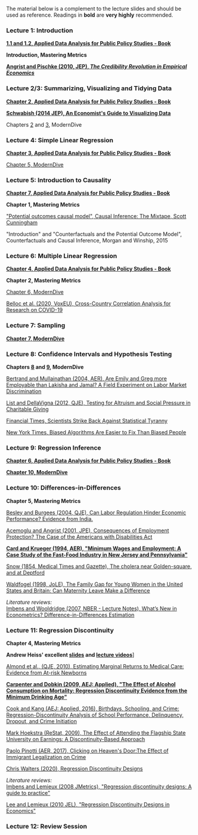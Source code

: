 The material below is a complement to the lecture slides and should be used as reference. Readings in **bold** are **very highly** recommended.


### Lecture 1: Introduction

[**1.1 and 1.2, Applied Data Analysis for Public Policy Studies - Book**](https://michelefioretti.github.io/ScPoEconometrics/R-intro.html#getting-started)

**Introduction, Mastering Metrics**

[**Angrist and Pischke (2010, JEP), *The Credibility Revolution in Empirical Economics***](https://www.aeaweb.org/articles?id=10.1257/jep.24.2.3)  


### Lecture 2/3: Summarizing, Visualizing and Tidying Data

[**Chapter 2, Applied Data Analysis for Public Policy Studies - Book**](https://michelefioretti.github.io/ScPoEconometrics/sum.html)

[**Schwabish (2014 JEP), An Economist's Guide to Visualizing Data**](https://www.aeaweb.org/articles?id=10.1257/jep.28.1.209)

Chapters [2](https://moderndive.com/2-viz.html) and [3](https://moderndive.com/3-wrangling.html), ModernDive


### Lecture 4: Simple Linear Regression

[**Chapter 3, Applied Data Analysis for Public Policy Studies - Book**](https://michelefioretti.github.io/ScPoEconometrics/linreg.html)

[Chapter 5, ModernDive](https://moderndive.com/5-regression.html)


### Lecture 5: Introduction to Causality

[**Chapter 7, Applied Data Analysis for Public Policy Studies - Book**](https://michelefioretti.github.io/ScPoEconometrics/causality.html)

**Chapter 1, Mastering Metrics**

["Potential outcomes causal model", Causal Inference: The Mixtape, Scott Cunningham](http://scunning.com/cunningham_mixtape.pdf)

"Introduction" and "Counterfactuals and the Potential Outcome Model", Counterfactuals and Causal Inference, Morgan and Winship, 2015


### Lecture 6: Multiple Linear Regression

[**Chapter 4, Applied Data Analysis for Public Policy Studies - Book**](https://michelefioretti.github.io/ScPoEconometrics/multiple-reg.html)

**Chapter 2, Mastering Metrics**

[Chapter 6, ModernDive](https://moderndive.com/6-multiple-regression.html)

[Belloc et al. (2020, VoxEU), Cross-Country Correlation Analysis for Research on COVID-19](https://voxeu.org/article/cross-country-correlation-analysis-research-covid-19)


### Lecture 7: Sampling

[**Chapter 7, ModernDive**](https://moderndive.com/7-sampling.html)


### Lecture 8: Confidence Intervals and Hypothesis Testing

**Chapters [8](https://moderndive.com/8-confidence-intervals.html) and [9](https://moderndive.com/9-hypothesis-testing.html), ModernDive**

[Bertrand and Mullainathan (2004, AER), Are Emily and Greg more Employable than Lakisha and Jamal? A Field Experiment on Labor Market Discrimination](https://pubs.aeaweb.org/doi/pdfplus/10.1257/0002828042002561)

[List and DellaVigna (2012, QJE), Testing for Altruism and Social Pressure in Charitable Giving](https://watermark.silverchair.com/qjr050.pdf?token=AQECAHi208BE49Ooan9kkhW_Ercy7Dm3ZL_9Cf3qfKAc485ysgAAArUwggKxBgkqhkiG9w0BBwagggKiMIICngIBADCCApcGCSqGSIb3DQEHATAeBglghkgBZQMEAS4wEQQMWFD_C7jEheELLRDIAgEQgIICaMc17FZLN7KCnV3OhuHikStT5_Te13eZp0ZAa5tDAboYORjQV02rsCs8c0MMnMhNyn3ChdUCueeYLAP1k8mpFGdhIyP5y7-wsXfoR7DSbucVwcqW3oBkrguwHCD1cJa2raOpBb_WKvviKXRrj7LweW8PgwHzlsS_AozjTLlqRh-zUzDQsoxga97eNcNj0J27YNaWpAaMQbBpLAmU5LnrUBNRuJGk_aLmonQapyvG5UQNM616uIhaBttcmcYHdpysYIHtQroSiEVHjzyb5g6ERuOPbjdbS4b8N_mObjkHFZElqLBAc1qAjTY_GN6ZCrZztQ7hAHjXzMrxHW5b6n496zLP2jSovzB12P9eWu4Fq8gKnzcwzplcKFBVCLqgo874i5IvfojgFkAPGjW0p3uVH2vZyBj5jvLxz5qFfyfCkwSx-UWfqymZZMENs13d_tz_m5LzWaKIM0BQD8rSv9LPTwEZVdLbrjfix81AHl_L0EWyfg952X5GuqAdJJ14FWwqtpnoVccU-ZI_vGKXs2puP3FZCBYI18U7wRMRpZJX86tpHFj-YrBH52-yGXDcOxtjFoQSTkDrL81JjJFhzVbwfd8iyrohOf170zC9G-kQNxG8ZpyG28DOFE4M3_ABZztNxzHnB72A1PIluX6cBnONZock1e7ogHYEk5iBcg-cmwroz_Pt7H6XL3Ih29Ut06vTeyldGC78-kJbgyLFO1jscO7Q3OLasZc-RBtQzyXxpRouUPHA_tcvMqiIvbWVQdxFi8XE-iBPZtku38OeFfwQZbNo8_pmCFjs3SnqdddcdrNub3FIwNveqho)

[Financial Times, Scientists Strike Back Against Statistical Tyranny](https://www.ft.com/content/36f9374c-5075-11e9-8f44-fe4a86c48b33)

[New York Times, Biased Algorithms Are Easier to Fix Than Biased People](https://www.nytimes.com/2019/12/06/business/algorithm-bias-fix.html)

### Lecture 9: Regression Inference

[**Chapter 6, Applied Data Analysis for Public Policy Studies - Book**](https://michelefioretti.github.io/ScPoEconometrics/std-errors.html)

[**Chapter 10, ModernDive**](https://moderndive.com/10-inference-for-regression.html)

### Lecture 10: Differences-in-Differences

**Chapter 5, Mastering Metrics**

[Besley and Burgees (2004, QJE), Can Labor Regulation Hinder Economic Performance? Evidence from India.](https://www.researchgate.net/profile/Robin_Burgess/publication/24091856_Can_Labor_Regulation_Hinder_Economic_Performance_Evidence_from_India_CEPR_Discussion_Paper_3260/links/02e7e519cadc12efff000000/Can-Labor-Regulation-Hinder-Economic-Performance-Evidence-from-India-CEPR-Discussion-Paper-3260.pdf)

[Acemoglu and Angrist (2001, JPE), Consequences of Employment Protection? The Case of the Americans with Disabilities Act](https://www.journals.uchicago.edu/doi/pdfplus/10.1086/322836?casa_token=VU7yMueF2McAAAAA:4gOM29HI0lsdcTvWvCj0FzFH-iTqEGOd1m2QNDBtlo8OX1ZCoFWjOhaEkrIjEmHhO3bmtNYkww)

[**Card and Krueger (1994, AER), "Minimum Wages and Employment: A Case Study of the Fast-Food Industry in New Jersey and Pennsylvania"**](http://davidcard.berkeley.edu/papers/njmin-aer.pdf)

[Snow (1854, Medical Times and Gazette), The cholera near Golden-square, and at Deptford](https://johnsnow.matrix.msu.edu/work.php?id=15-78-45)

[Waldfogel (1998, JoLE), The Family Gap for Young Women in the United States and Britain: Can Maternity Leave Make a Difference](https://www.journals.uchicago.edu/doi/pdfplus/10.1086/209897?casa_token=qxbk70WjM2EAAAAA:-MC8awUaxs58pljRE2CJQTHupYq6klQbm4pN699bm3UXmwI_Ll3YEw22ETbKhViheYq4_bmK-g)

*Literature reviews:*  
[Imbens and Wooldridge (2007, NBER - Lecture Notes), What’s New in Econometrics? Difference-in-Differences Estimation](https://www.nber.org/WNE/lect_10_diffindiffs.pdf)


### Lecture 11: Regression Discontinuity

**Chapter 4, Mastering Metrics**

**Andrew Heiss' excellent [slides](https://evalsp20.classes.andrewheiss.com/slides/PMAP-8521_2020-04-01.pdf) and [lecture videos](https://evalsp20.classes.andrewheiss.com/class/11-class/)**]

[Almond et al., (QJE, 2010), Estimating Marginal Returns to Medical Care: Evidence from At-risk Newborns](https://academic.oup.com/qje/article-abstract/125/2/591/1882183?redirectedFrom=fulltext)

[**Carpenter and Dobkin (2009, AEJ: Applied), "The Effect of Alcohol Consumption on Mortality: Regression Discontinuity Evidence from the Minimum Drinking Age"**](https://www.aeaweb.org/articles?id=10.1257/app.1.1.164)

[Cook and Kang (AEJ: Applied, 2016), Birthdays, Schooling, and Crime: Regression-Discontinuity Analysis of School Performance, Delinquency, Dropout, and Crime Initiation](https://pubs.aeaweb.org/doi/pdfplus/10.1257/app.20140323)

[Mark Hoekstra (ReStat, 2009), The Effect of Attending the Flagship State University on Earnings: A Discontinuity-Based Approach](https://cdn.theatlantic.com/static/mt/assets/business/Hoekstra_Flagship.pdf)

[Paolo Pinotti (AER, 2017), Clicking on Heaven's Door:The Effect of Immigrant Legalization on Crime](https://pubs.aeaweb.org/doi/pdfplus/10.1257/aer.20150355)

[Chris Walters (2020), Regression Discontinuity Designs](https://www.aeaweb.org/webcasts/2020/mastering-mostly-harmless-econometrics-part-7)

*Literature reviews:*  
[Imbens and Lemieux (2008 JMetrics), "Regression discontinuity designs: A guide to practice"](https://faculty.smu.edu/millimet/classes/eco7377/papers/imbens%20lemieux%202008.pdf)  

[Lee and Lemieux (2010 JEL), "Regression Discontinuity Designs in Economics"](https://www.princeton.edu/~davidlee/wp/RDDEconomics.pdf)


### Lecture 12: Review Session

